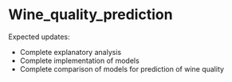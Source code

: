 # Wine_quality_prediction

Expected updates:
- Complete explanatory analysis
- Complete implementation of models
- Complete comparison of models for prediction of wine quality